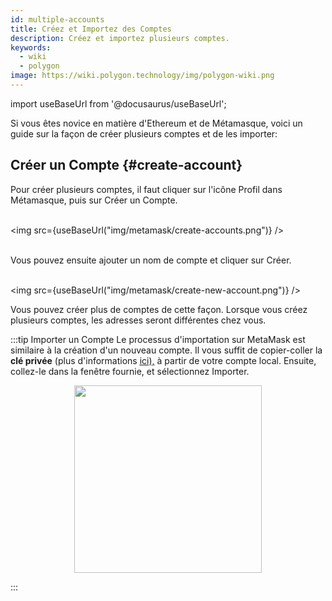 ```yaml
---
id: multiple-accounts
title: Créez et Importez des Comptes
description: Créez et importez plusieurs comptes.
keywords:
  - wiki
  - polygon
image: https://wiki.polygon.technology/img/polygon-wiki.png
---
```

import useBaseUrl from '@docusaurus/useBaseUrl';

Si vous êtes novice en matière d'Ethereum et de Métamasque, voici un guide sur la façon de créer plusieurs comptes et de les importer:

## Créer un Compte {#create-account}

Pour créer plusieurs comptes, il faut cliquer sur l'icône Profil dans Métamasque, puis sur Créer un Compte.<br/><br/>

<img src={useBaseUrl("img/metamask/create-accounts.png")} /><br/><br/>

Vous pouvez ensuite ajouter un nom de compte et cliquer sur Créer.<br/><br/>

<img src={useBaseUrl("img/metamask/create-new-account.png")} />

Vous pouvez créer plus de comptes de cette façon. Lorsque vous créez plusieurs comptes, les adresses seront différentes chez vous.

:::tip Importer un Compte
Le processus d'importation sur MetaMask est similaire à la création d'un nouveau compte. Il vous suffit de copier-coller la **clé privée** (plus d'informations [<ins>ici),</ins>](https://metamask.zendesk.com/hc/en-us/articles/360015289632-How-to-export-an-account-s-private-key#:~:text=On%20the%20account%20page%2C%20click,click%20%E2%80%9CConfirm%E2%80%9D%20to%20proceed.) à partir de votre compte local. Ensuite, collez-le dans la fenêtre fournie, et sélectionnez Importer.

<div align="center">
<img width="300" src={useBaseUrl("img/metamask/develop/import-account.png")} />
</div>

:::
